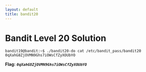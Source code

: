 ```yaml
---
layout: default
title: bandit20
---
```


# Bandit Level 20 Solution

```
bandit19@bandit:~$ ./bandit20-do cat /etc/bandit_pass/bandit20
0qXahG8ZjOVMN9Ghs7iOWsCfZyXOUbYO
```

**Flag:** ***`0qXahG8ZjOVMN9Ghs7iOWsCfZyXOUbYO`*** 

